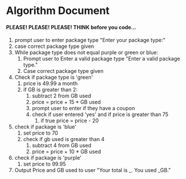 # Algorithm Document
#### PLEASE! PLEASE! PLEASE! THINK before you code...
1. prompt user to enter package type "Enter your package type:"
2. case correct package type given
3. While package type does not equal purple or green or blue:
   1. Prompt user to Enter a valid package type "Enter a valid package type."
   2. Case correct package type given
4. Check if package type is 'green'    
   1. price is 49.99 a month  
   2. if GB is greater than 2:   
      1. subtract 2 from GB used 
      2. price = price + 15 * GB used 
      3. prompt user to enter if they have a coupon   
      4. check if user entered 'yes' and if price is greater than 75
         1. if true price = price - 20  
5. check if package is 'blue' 
   1. set price to 70
   2. check if gb used is greater than 4
      1. subtract 4 from GB used
      2. price = price + 10 * GB used
6. check if package is 'purple'
   1.  set price to 99.95
7. Output Price and GB used to user "Your total is _. You used _GB."




